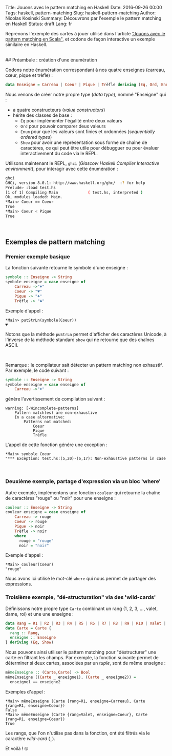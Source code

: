 Title: Jouons avec le pattern matching en Haskell
Date: 2016-09-26 00:00
Tags: haskell, pattern-matching
Slug: haskell-pattern-matching
Author: Nicolas Kosinski
Summary: Découvrons par l'exemple le pattern matching en Haskell
Status: draft
Lang: fr

Reprenons l'exemple des cartes à jouer utilisé dans l'article ["Jouons avec le pattern matching en Scala"](https://nicokosi.github.io/scala-pattern-matching.html),
et codons de façon interactive un exemple similaire en Haskell.

<br/>
## Préambule : création d'une énumération

Codons notre énumération correspondant à nos quatre enseignes (carreau, cœur, pique et trèfle) :
```haskell
data Enseigne = Carreau | Coeur | Pique | Trèfle deriving (Eq, Ord, Enum, Show)
```
Nous venons de créer notre propre type (_data type_), nommé "Enseigne" qui :
* a quatre constructeurs (_value constructors_)
* hérite des classes de base :
  * `Eq` pour implémenter l'égalité entre deux valeurs
  * `Ord` pour pouvoir comparer deux valeurs
  * `Enum` pour que les valeurs sont finies et ordonnées (_sequentially ordered types_)
  * `Show` pour avoir une représentation sous forme de chaîne de caractères, ce qui peut être utile pour débugguer ou pour évaluer interactivement du code via le REPL.

Utilisons maintenant le REPL, `ghci` (_Glascow Haskell Compiler Interactive environment_), pour interagir avec cette énumération :
```sh
ghci
GHCi, version 8.0.1: http://www.haskell.org/ghc/  :? for help
Prelude> :load test.hs
[1 of 1] Compiling Main             ( test.hs, interpreted )
Ok, modules loaded: Main.
*Main> Coeur == Coeur
True
*Main> Coeur < Pique
True
```

<br/>

## Exemples de pattern matching

### Premier exemple basique

La fonction suivante retourne le symbole d'une enseigne :
```haskell
symbole :: Enseigne -> String
symbole enseigne = case enseigne of
    Carreau ->"♦"
    Coeur -> "♥"
    Pique -> "♠"
    Trèfle -> "♣"    
```
Exemple d'appel :
```
*Main> putStrLn(symbole(Coeur))
♥
```

Notons que la méthode `puStrLn` permet d'afficher des caractères Unicode, à l'inverse de la méthode standard `show` qui ne retourne que des chaînes ASCII.


<br/>

Remarque : le compilateur sait détecter un pattern matching non exhaustif. Par exemple, le code suivant :
```haskell
symbole :: Enseigne -> String
symbole enseigne = case enseigne of
    Carreau ->"♦"
```
génère l'avertissement de compilation suivant :
```
warning: [-Wincomplete-patterns]
    Pattern match(es) are non-exhaustive
    In a case alternative:
        Patterns not matched:
            Coeur
            Pique
            Trèfle
```
L'appel de cette fonction génére une exception :
```
*Main> symbole Coeur
"*** Exception: test.hs:(5,20)-(6,17): Non-exhaustive patterns in case
```

<br/>

### Deuxième exemple, partage d'expression via un bloc 'where'

Autre exemple, implémentons une fonction `couleur` qui retourne la chaîne de caractères "rouge" ou "noir" pour une enseigne :

```haskell
couleur :: Enseigne -> String
couleur enseigne = case enseigne of
    Carreau -> rouge
    Coeur -> rouge
    Pique -> noir
    Trèfle -> noir
    where
      rouge = "rouge"
      noir = "noir"
```

Exemple d'appel :
```
*Main> couleur(Coeur)
"rouge"
```

Nous avons ici utilisé le mot-clé `where` qui nous permet de partager des expressions.
<br/>

### Troisième exemple, "dé-structuration" via des 'wild-cards'

Définissons notre propre type `Carte` combinant un rang (1, 2, 3, ..., valet, dame, roi) et une une enseigne :

```haskell
data Rang = R1 | R2 | R3 | R4 | R5 | R6 | R7 | R8 | R9 | R10 | Valet | Dame | Roi deriving (Eq, Ord, Enum, Show)
data Carte = Carte {
  rang :: Rang,
  enseigne :: Enseigne
} deriving (Eq, Show)
```

Nous pouvons ainsi utiliser le pattern matching pour "déstructurer" une carte en filtrant les champs. Par exemple, la fonction suivante permet de déterminer si deux cartes, associées par un _tuple_, sont de même enseigne :

```haskell
mêmeEnseigne :: (Carte,Carte) -> Bool
mêmeEnseigne ((Carte _ enseigne1), (Carte _ enseigne2)) =
  enseigne1 == enseigne2
```

Exemples d'appel :
```
*Main> mêmeEnseigne (Carte {rang=R1, enseigne=Carreau}, Carte {rang=R1, enseigne=Coeur})
False
*Main> mêmeEnseigne (Carte {rang=Valet, enseigne=Coeur}, Carte {rang=R1, enseigne=Coeur})
True
```

Les rangs, que l'on n'utilise pas dans la fonction, ont été filtrés via le caractère _wild-card_ (`_`).

Et voilà ! 🤓
